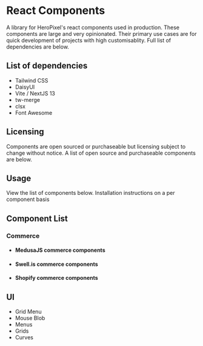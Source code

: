# React Components

A library for HeroPixel's react components used in production.
These components are large and very opinionated. Their primary use cases are for quick development of projects with high customisablity. Full list of dependencies are below.

## List of dependencies

- Tailwind CSS
- DaisyUI
- Vite / NextJS 13
- tw-merge
- clsx
- Font Awesome

## Licensing

Components are open sourced or purchaseable but licensing subject to change without notice. A list of open source and purchaseable components are below.

## Usage

View the list of components below.
Installation instructions on a per component basis

## Component List

### Commerce

- ####  MedusaJS commerce components

- ####  Swell.is commerce components

- #### Shopify commerce components

## UI

- Grid Menu
- Mouse Blob
- Menus
- Grids
- Curves
